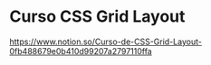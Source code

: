 # Curso CSS Grid Layout
https://www.notion.so/Curso-de-CSS-Grid-Layout-0fb488679e0b410d99207a2797110ffa
